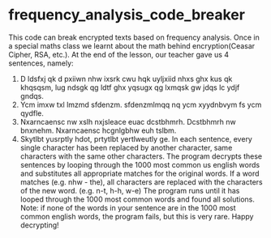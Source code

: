 # frequency_analysis_code_breaker
This code can break encrypted texts based on frequency analysis.
Once in a special maths class we learnt about the math behind encryption(Ceasar Cipher, RSA, etc.). At the end of the lesson, our teacher gave us 4 sentences, namely:
1. D ldsfxj qk d pxiiwn nhw ixsrk cwu hqk uyljxiid nhxs ghx kus qk khqsqsm, lug ndsgk qg ldtf ghx yqsugx qg lxmqsk gw jdqs lc ydjf gndqs.
2. Ycm imxw txl lmzmd sfdenzm. sfdenzmlmqq nq ycm xyydnbvym fs ycm qydfle.
3. Nxarncaensc nw xslh nxjsleace euac dcstbhmrh. Dcstbhmrh nw bnxnehm. Nxarncaensc hcgnlgbhw euh tslbm.
4. Skytlbt yusrptly hdot, prtytlbt yertlweutly ge.
In each sentence, every single character has been replaced by another character, same characters with the same other characters. The program decrypts these sentences by looping through the 1000 most common us english words and substitutes all appropriate matches for the original words. If a word matches (e.g. nhw - the), all characters are replaced with the characters of the new word. (e.g. n-t, h-h, w-e) The program runs until it has looped through the 1000 most common words and found all solutions. Note: if none of the words in your sentence are in the 1000 most common english words, the program fails, but this is very rare. Happy decrypting!
